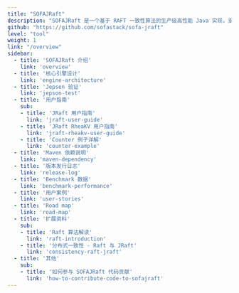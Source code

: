 ```yaml
---
title: "SOFAJRaft"
description: "SOFAJRaft 是一个基于 RAFT 一致性算法的生产级高性能 Java 实现，支持 MULTI-RAFT-GROUP，适用于高负载低延迟的场景。"
github: "https://github.com/sofastack/sofa-jraft"
level: "tool"
weight: 1
link: "/overview"
sidebar:
  - title: 'SOFAJRaft 介绍'
    link: 'overview'
  - title: '核心引擎设计'
    link: 'engine-architecture'
  - title: 'Jepsen 验证'
    link: 'jepson-test'
  - title: '用户指南'
    sub:
    - title: 'JRaft 用户指南'
      link: 'jraft-user-guide'
    - title: 'JRaft RheaKV 用户指南'
      link: 'jraft-rheakv-user-guide'
    - title: 'Counter 例子详解'
      link: 'counter-example'
  - title: 'Maven 依赖说明'
    link: 'maven-dependency'
  - title: '版本发行日志'
    link: 'release-log'
  - title: 'Benchmark 数据'
    link: 'benchmark-performance'
  - title: '用户案例'
    link: 'user-stories'
  - title: 'Road map'
    link: 'road-map'
  - title: '扩展资料'
    sub:
    - title: 'Raft 算法解读'
      link: 'raft-introduction'
    - title: '分布式一致性 - Raft 与 JRaft'
      link: 'consistency-raft-jraft'
  - title: '其他'
    sub:
    - title: '如何参与 SOFAJRaft 代码贡献'
      link: 'how-to-contribute-code-to-sofajraft'
---
```

